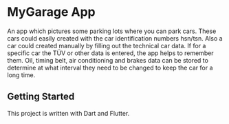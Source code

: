# MyGarage App

An app which pictures some parking lots where you can park cars. These cars could easily created with the car identification numbers hsn/tsn. Also a car could created manually by filling out the technical car data. If for a specific car the TÜV or other data is entered, the app helps to remember them. Oil, timing belt, air conditioning and brakes data can be stored to determine at what interval they need to be changed to keep the car for a long time.

## Getting Started

This project is written with Dart and Flutter.
